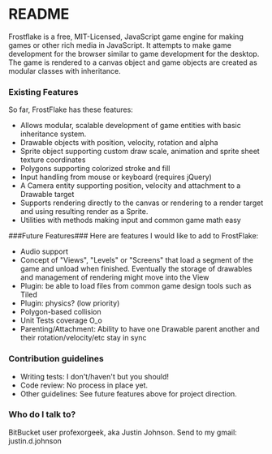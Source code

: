 # README #
Frostflake is a free, MIT-Licensed, JavaScript game engine for making games or other rich media in JavaScript. It attempts to make game development for the browser similar to game development for the desktop. The game is rendered to a canvas object and game objects are created as modular classes with inheritance.

### Existing Features ###
So far, FrostFlake has these features:

* Allows modular, scalable development of game entities with basic inheritance system.
* Drawable objects with position, velocity, rotation and alpha
* Sprite object supporting custom draw scale, animation and sprite sheet texture coordinates
* Polygons supporting colorized stroke and fill
* Input handling from mouse or keyboard (requires jQuery)
* A Camera entity supporting position, velocity and attachment to a Drawable target
* Supports rendering directly to the canvas or rendering to a render target and using resulting render as a Sprite.
* Utilities with methods making input and common game math easy

###Future Features###
Here are features I would like to add to FrostFlake:

* Audio support
* Concept of "Views", "Levels" or "Screens" that load a segment of the game and unload when finished. Eventually the storage of drawables and management of rendering might move into the View
* Plugin: be able to load files from common game design tools such as Tiled
* Plugin: physics? (low priority)
* Polygon-based collision
* Unit Tests coverage O_o
* Parenting/Attachment: Ability to have one Drawable parent another and their rotation/velocity/etc stay in sync

### Contribution guidelines ###
* Writing tests: I don't/haven't but you should!
* Code review: No process in place yet.
* Other guidelines: See future features above for project direction.

### Who do I talk to? ###
BitBucket user profexorgeek, aka Justin Johnson. Send to my gmail: justin.d.johnson